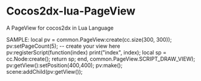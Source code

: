 # Cocos2dx-lua-PageView
A PageView for cocos2dx in Lua Language

SAMPLE:
    local pv = common.PageView:create(cc.size(300, 300));
    pv:setPageCount(5);
    -- create your view here
    pv:registerScript(function(index)
        print("index", index);
        local sp = cc.Node:create();
        return sp;
    end, common.PageView.SCRIPT_DRAW_VIEW);
    pv:getView():setPosition(400,400);
    pv:make();
    scene:addChild(pv:getView());
